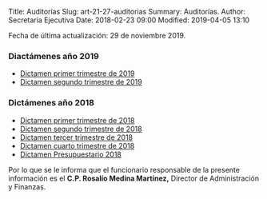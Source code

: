 Title: Auditorías
Slug: art-21-27-auditorias
Summary: Auditorías.
Author: Secretaría Ejecutiva
Date: 2018-02-23 09:00
Modified: 2019-04-05 13:10


Fecha de última actualización: 29 de noviembre 2019.

### Diactámenes año 2019

* [Dictamen primer trimestre de 2019](dictamen-2019-03-primer-trimestre.pdf)
* [Dictamen segundo trimestre de 2019](dictamen-2019-06-segundo-trimestre.pdf)

### Dictámenes año 2018

* [Dictamen primer trimestre de 2018](dictamen-2018-03-primer-trimestre.pdf)
* [Dictamen segundo trimestre de 2018](dictamen-2018-06-segundo-trimestre.pdf)
* [Dictamen tercer trimestre de 2018](dictamen-2018-09-tercer-trimestre.pdf)
* [Dictamen cuarto trimestre de 2018](dictamen-2018-12-tercer-trimestre.pdf)
* [Dictamen Presupuestario 2018](dictamen-presupuestario-2018.pdf)

Por lo que se le informa que el funcionario responsable de la presente información es el **C.P. Rosalío Medina Martínez,** Director de Administración y Finanzas.
